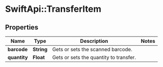 # SwiftApi::TransferItem

## Properties
Name | Type | Description | Notes
------------ | ------------- | ------------- | -------------
**barcode** | **String** | Gets or sets the scanned barcode. | 
**quantity** | **Float** | Gets or sets the quantity to transfer. | 


